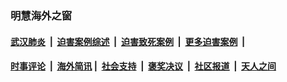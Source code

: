 
### 明慧海外之窗

####  [武汉肺炎](indexes/365.md?t=01271800) &nbsp;|&nbsp;  [迫害案例综述](indexes/328.md?t=01271800) &nbsp;|&nbsp; [迫害致死案例](indexes/277.md?t=01271800)  &nbsp;|&nbsp; [更多迫害案例](indexes/81.md?t=01271800)  &nbsp;|&nbsp; 
####  [时事评论](indexes/251.md?t=01271800) &nbsp;|&nbsp; [海外简讯](indexes/245.md?t=01271800)&nbsp;|&nbsp;  [社会支持](indexes/140.md?t=01271800) &nbsp;|&nbsp; [褒奖决议](indexes/282.md?t=01271800) &nbsp;|&nbsp; [社区报道](indexes/91.md?t=01271800)  &nbsp;|&nbsp; [天人之间](indexes/78.md?t=01271800) 

